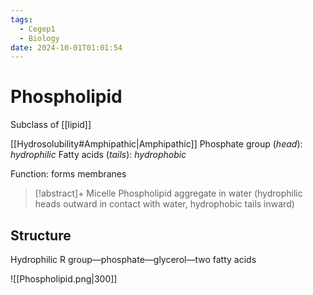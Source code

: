```yaml
---
tags:
  - Cegep1
  - Biology
date: 2024-10-01T01:01:54
---
```


# Phospholipid

Subclass of [[lipid]]

[[Hydrosolubility#Amphipathic|Amphipathic]]
Phosphate group (*head*): *hydrophilic*
Fatty acids (*tails*): *hydrophobic*

Function: forms membranes

> [!abstract]+ Micelle
> Phospholipid aggregate in water (hydrophilic heads outward in contact with water, hydrophobic tails inward)

## Structure

Hydrophilic R group—phosphate—glycerol—two fatty acids

![[Phospholipid.png|300]]